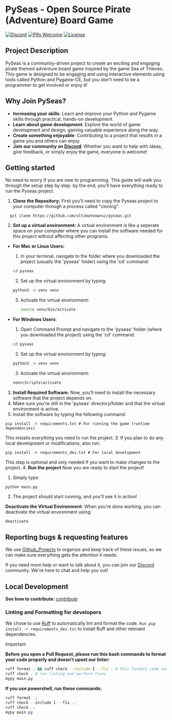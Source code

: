 # PySeas - Open Source Pirate (Adventure) Board Game

[![Discord](https://discord.com/api/guilds/1272287320934056066/widget.png)](https://discord.gg/s2P9fZbeZs)
[![PRs Welcome](https://img.shields.io/badge/PRs-welcome-brightgreen.svg?style=flat-square)](https://www.freecodecamp.org/news/how-to-make-your-first-pull-request-on-github-3/)
[![License](https://img.shields.io/github/license/ultimateownsz/pyseas)](https://github.com/ultimateownsz/PySeas/blob/main/LICENSE)



## Project Description

PySeas is a community-driven project to create an exciting and engaging pirate themed adventure board game inspired by the game Sea of Thieves. This game is designed to be engaging and using interactive elements using tools called Python and Pygame-CE, but you don't need to be a programmer to get involved or enjoy it!


## Why Join PySeas?

- **Increasing your skills**: Learn and improve your Python and Pygame skills through practical, hands-on development.
- **Learn about game development**: Explore the world of game development and design, gaining valuable experience along the way.
- **Create something enjoyable**: Contributing to a project that results in a game you and others can enjoy.
- **Join our community on [Discord](https://discord.gg/MZ5MHqDnGW)**: Whether you want to help with ideas, give feedback, or simply enjoy the game, everyone is welcome!


## Getting started

No need to worry if you are new to programming. This guide will walk you through the setup step by step. by the end, you'll have everything ready to run the Pyseas project.


1. **Clone the Repository:**
First you'll need to copy the Pyseas project to your computer through a process called "cloning".
```
  git clone https://github.com/ultimateownsz/pyseas.git
```

2. **Set up a virtual environment:** 
A virtual environment is like a seperate space on your computer where you can install the software needed for this project without affecting other programs.
- **For Mac or Linux Users:**
  1. In your terminal, navigate to the folder where you downloaded the project (usually the 'pyseas' folder) using the 'cd' command:
    ```bash
    cd pyseas
    ```
  2. Set up the virtual environment by typing: 
    ```bash
    python3 -m venv venv
    ```
  3. Activate the virtual environment:
     ```bash
     source venv/bin/activate
     ```

- **For Windows Users**:
    1. Open Command Prompt and navigate to the 'pyseas' folder (where you downloaded the project) using the 'cd' command:
    ```bash
    cd pyseas
    ```
    2. Set up the virtual environment by typing:
    ```bash
    python3 -m venv venv
    ```
    3. Activate the virtual environment:
    ```bash
    venv\Scripts\activate
    ```
  
3. **Install Required Software**:
Now, you'll need to install the necessary software that the project depends on.
  1. Make sure you're still in the 'pyseas' directory/folder and that the virtual environment is active.
  2. Install the software by typing the following command:
  ```
  pip install -r requirements.txt # For running the game (runtime dependencies)
  ```
This installs everything you need to run the project.
  3. If you plan to do any local development or modifications, also run:
  ```
  pip install -r requirements_dev.txt # For local development
  ```

This step is optional and only needed if you want to make changes to the project.
4. **Run the project**
Now you are ready to start the project!
  1. Simply type:
  ```
  python main.py
  ```
  2. The project should start running, and you'll see it in action!

**Deactivate the Virtual Environment**:
When you’re done working, you can deactivate the virtual environment using:
```bash
deactivate
```

## Reporting bugs & requesting features

We use [Github_Projects](https://github.com/users/ultimateownsz/projects/5) to organize and keep track of these issues, so we can make sure everything gets the attention it needs.

If you need more help or want to talk about it, you can join our [Discord](https://discord.gg/MZ5MHqDnGW) community. We're here to chat and help you out!


## Local Development
**See how to contribute:** [contribute](./CONTRIBUTING.md)

### Linting and Formatting for developers
We chose to use [Ruff](https://docs.astral.sh/ruff/) to automatically lint and format the code. `Run pip install -r requirements_dev.txt` to install Ruff and other relevant dependencies.

> [!IMPORTANT]
> **Before you open a Pull Request, please run this bash commands to format your code properly and doesn't upset our linter:**
>
> 
> ```sh
> ruff format . && ruff check --include I --fix . # this formats code and sort imports
> ruff check . # run linting and perform fixes
> mypy main.py
> ```
>
> **If you use powershell, run these commands:**
>
> ```powershell
> ruff format .;
> ruff check --include I --fix .;
> ruff check .;
> mypy main.py
> ```
